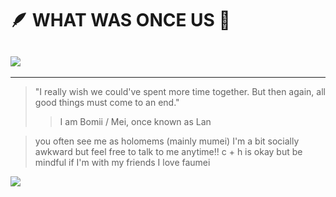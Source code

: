 # 🪶 WHAT WAS ONCE US 🌿
![](https://media1.tenor.com/m/0zjRdcnUdekAAAAd/mumei-nanashi-mumei.gif)
-
<hr/>

> "I really wish we could've spent more time together. But then again, all good things must come to an end."
> 
>> I am Bomii / Mei, once known as Lan

> you often see me as holomems (mainly mumei)
> I'm a bit socially awkward but feel free to talk to me anytime!!
> c + h is okay but be mindful if I'm with my friends
> I love faumei
>
![](https://files.catbox.moe/kd7ptd.webp)
